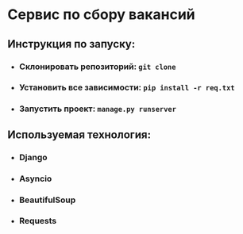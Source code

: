 # Сервис по сбору вакансий

## Инструкция по запуску:
* ### Склонировать репозиторий: ``git clone``
* ### Установить все зависимости: ``pip install -r req.txt``
* ### Запустить проект: ``manage.py runserver``

## Используемая технология:
* ### Django
* ### Asyncio
* ### BeautifulSoup
* ### Requests